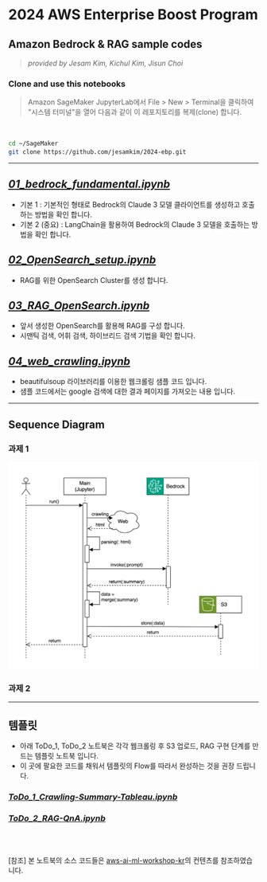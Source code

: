 # 2024 AWS Enterprise Boost Program

## Amazon Bedrock & RAG sample codes
> <i> provided by Jesam Kim, Kichul Kim, Jisun Choi</i>


### Clone and use this notebooks
> Amazon SageMaker JupyterLab에서 File > New > Terminal을 클릭하여 "시스템 터미널"을 열어 다음과 같이 이 레포지토리를 복제(clone) 합니다.
<br>


```bash
cd ~/SageMaker
git clone https://github.com/jesamkim/2024-ebp.git

```

---

## <i>[01_bedrock_fundamental.ipynb](./01_bedrock_fundamental.ipynb)</i>
* 기본 1 : 기본적인 형태로 Bedrock의 Claude 3 모델 클라이언트를 생성하고 호출하는 방법을 확인 합니다.
* 기본 2 (중요) : LangChain을 활용하여 Bedrock의 Claude 3 모델을 호출하는 방법을 확인 합니다.


## <i>[02_OpenSearch_setup.ipynb](./02_OpenSearch_setup.ipynb)</i>
* RAG를 위한 OpenSearch Cluster를 생성 합니다.


## <i>[03_RAG_OpenSearch.ipynb](./03_RAG_OpenSearch.ipynb)</i>
* 앞서 생성한 OpenSearch를 활용해 RAG를 구성 합니다.
* 시맨틱 검색, 어휘 검색, 하이브리드 검색 기법을 확인 합니다.


## <i>[04_web_crawling.ipynb](./04_web_crawling.ipynb)</i>
* beautifulsoup 라이브러리를 이용한 웹크롤링 샘플 코드 입니다.
* 샘플 코드에서는 google 검색에 대한 결과 페이지를 가져오는 내용 입니다.

---
## Sequence Diagram
### 과제 1 
![01-sequence-diagram.png](./img/01-sequence-diagram.png)

### 과제 2


---

## 템플릿
* 아래 ToDo_1, ToDo_2 노트북은 각각 웹크롤링 후 S3 업로드, RAG 구현 단계를 만드는 템플릿 노트북 입니다.
* 이 곳에 팔요한 코드를 채워서 템플릿의 Flow를 따라서 완성하는 것을 권장 드립니다.

### <i>[ToDo_1_Crawling-Summary-Tableau.ipynb](./ToDo_1_Crawling-Summary-Tableau.ipynb)</i>



### <i>[ToDo_2_RAG-QnA.ipynb](./ToDo_2_RAG-QnA.ipynb)</i>


<br><br>

[참조] 본 노트북의 소스 코드들은 [aws-ai-ml-workshop-kr](https://github.com/aws-samples/aws-ai-ml-workshop-kr)의 컨텐츠를 참조하였습니다.


